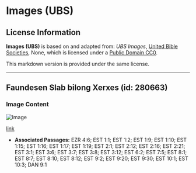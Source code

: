 # Images (UBS)

## License Information

**Images (UBS)** is based on and adapted from: _UBS Images_, [United Bible Societies](https://unitedbiblesocieties.org/), None, which is licensed under a [Public Domain CC0](https://creativecommons.org/public-domain/cc0/).

This markdown version is provided under the same license.



--------------------------------

## Faundesen Slab bilong Xerxes (id: 280663)

### Image Content

![Image](https://cdn.aquifer.bible/aquifer-content/resources/Media/WEB-0242_foundation_slab_of_xerxes.jpg)

[link](https://cdn.aquifer.bible/aquifer-content/resources/Media/WEB-0242_foundation_slab_of_xerxes.jpg)

* **Associated Passages:** EZR 4:6; EST 1:1; EST 1:2; EST 1:9; EST 1:10; EST 1:15; EST 1:16; EST 1:17; EST 1:19; EST 2:1; EST 2:12; EST 2:16; EST 2:21; EST 3:1; EST 3:6; EST 3:7; EST 3:8; EST 3:12; EST 6:2; EST 7:5; EST 8:1; EST 8:7; EST 8:10; EST 8:12; EST 9:2; EST 9:20; EST 9:30; EST 10:1; EST 10:3; DAN 9:1

